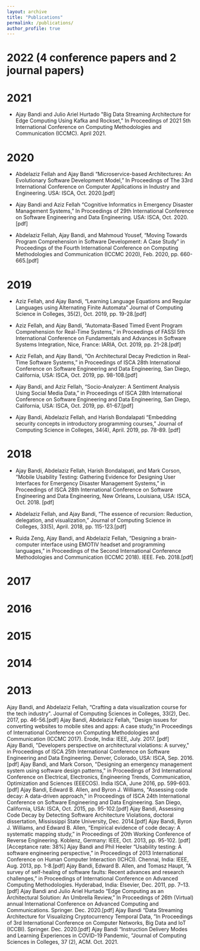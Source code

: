 ```yaml
---
layout: archive
title: "Publications"
permalink: /publications/
author_profile: true
---
```


# 2022 (4 conference papers and 2 journal papers)

# 2021
* Ajay Bandi and Julio Ariel Hurtado "Big Data Streaming Architecture for Edge Computing Using Kafka and Rockset," In Proceedings of 2021 5th International Conference on Computing Methodologies and Communication (ICCMC). April 2021.

# 2020
* Abdelaziz Fellah and Ajay Bandi “Microservice-based Architectures: An Evolutionary Software Development Model,” In Proceedings of The 33rd International Conference on Computer Applications in Industry and Engineering. USA: ISCA, Oct. 2020.[pdf]

* Ajay Bandi and Aziz Fellah “Cognitive Informatics in Emergency Disaster Management Systems,” In Proceedings of 29th International Conference on Software Engineering and Data Engineering. USA: ISCA, Oct. 2020.[pdf]


* Abdelaziz Fellah, Ajay Bandi, and Mahmoud Yousef, “Moving Towards Program Comprehension in Software Development: A Case Study” in Proceedings of the Fourth International Conference on Computing Methodologies and Communication (ICCMC 2020), Feb. 2020, pp. 660-665.[pdf]

# 2019


* Aziz Fellah, and Ajay Bandi, “Learning Language Equations and Regular Languages using Alternating Finite Automata” Journal of Computing Science in Colleges, 35(2), Oct. 2019, pp. 19-28.[pdf]

* Aziz Fellah, and Ajay Bandi, “Automata-Based Timed Event Program Comprehension for Real-Time Systems,” in Proceedings of FASSI 5th International Conference on Fundamentals and Advances in Software Systems Integration, Nice, France: IARIA, Oct. 2019, pp. 21-28.[pdf]

* Aziz Fellah, and Ajay Bandi, “On Architectural Decay Prediction in Real-Time Software Systems,” in Proceedings of ISCA 28th International Conference on Software Engineering and Data Engineering, San Diego, California, USA: ISCA, Oct. 2019, pp. 98-108.[pdf]

* Ajay Bandi, and Aziz Fellah, “Socio-Analyzer: A Sentiment Analysis Using Social Media Data,” in Proceedings of ISCA 28th International Conference on Software Engineering and Data Engineering, San Diego, California, USA: ISCA, Oct. 2019, pp. 61-67.[pdf]

* Ajay Bandi, Abdelaziz Fellah, and Harish Bondalapati “Embedding security concepts in introductory programming courses,” Journal of Computing Science in Colleges, 34(4), April. 2019, pp. 78-89. [pdf]

# 2018

* Ajay Bandi, Abdelaziz Fellah, Harish Bondalapati, and Mark Corson, “Mobile Usability Testing: Gathering Evidence for Designing User Interfaces for Emergency Disaster Management Systems,” in Proceedings of ISCA 28th International Conference on Software Engineering and Data Engineering, New Orleans, Louisiana, USA: ISCA, Oct. 2018. [pdf]

* Abdelaziz Fellah, and Ajay Bandi, “The essence of recursion: Reduction, delegation, and visualization,” Journal of Computing Science in Colleges, 33(5), April. 2018, pp. 115-123.[pdf]

* Ruida Zeng, Ajay Bandi, and Abdelaziz Fellah, “Designing a brain-computer interface using EMOTIV headset and programming languages,” in Proceedings of the Second International Conference Methodologies and Communication (ICCMC 2018). IEEE. Feb. 2018.[pdf]

# 2017

# 2016

# 2015

# 2014

# 2013












Ajay Bandi, and Abdelaziz Fellah, “Crafting a data visualization course for the tech industry". Journal of Computing Sciences in Colleges, 33(2), Dec. 2017, pp. 46-56.[pdf]
Ajay Bandi, Abdelaziz Fellah, "Design issues for converting websites to mobile sites and apps: A case study,"in Proceedings of International Conference on Computing Methodologies and Communication (ICCMC 2017). Erode, India: IEEE, July. 2017. [pdf]  
Ajay Bandi, "Developers perspective on architectural violations: A survey," in Proceedings of ISCA 25th International Conference on Software Engineering and Data Engineering. Denver, Colorado, USA: ISCA, Sep. 2016.[pdf]
Ajay Bandi, and Mark Corson, "Designing an emergency management system using software design patterns," in Proceedings of 3rd International Conference on Electrical, Electronics, Engineering Trends, Communication, Optimization and Sciences (EEECOS). India ISCA, June 2016, pp. 599-603.[pdf]
Ajay Bandi, Edward B. Allen, and Byron J. Williams, "Assessing code decay: A data-driven approach," in Proceedings of ISCA 24th International Conference on Software Engineering and Data Engineering. San Diego, California, USA: ISCA, Oct. 2015, pp. 95-102.[pdf] 
Ajay Bandi, Assessing Code Decay by Detecting Software Architecture Violations, doctoral dissertation, Mississippi State University, Dec. 2014.[pdf]
Ajay Bandi, Byron J. Williams, and Edward B. Allen, “Empirical evidence of code decay: A systematic mapping study,” in Proceedings of 20th Working Conference of Reverse Engineering. Koblenz, Germany: IEEE, Oct. 2013, pp. 95-102. [pdf] [Acceptance rate: 38%]
Ajay Bandi and Phil Heeler “Usability testing: A software engineering perspective,” in Proceedings of 2013 International Conference on Human Computer Interaction (ICHCI). Chennai, India: IEEE, Aug. 2013, pp. 1-8.[pdf]
Ajay Bandi, Edward B. Allen, and Tomasz Haupt, “A survey of self-healing of software faults: Recent advances and research challenges,” in Proceedings of International Conference on Advanced Computing Methodologies. Hyderabad, India: Elsevier, Dec. 2011, pp. 7–13.[pdf]
Ajay Bandi and Julio Ariel Hurtado “Edge Computing as an Architectural Solution: An Umbrella Review,” In Proceedings of 26th (Virtual) annual International Conference on Advanced Computing and Communications. Springer. Dec. 2020.[pdf]
Ajay Bandi “Data Streaming Architecture for Visualizing Cryptocurrency Temporal Data, ”In Proceedings of 3rd International Conference on Computer Networks, Big Data and IoT (ICCBI). Springer. Dec. 2020.[pdf]
Ajay Bandi “Instruction Delivery Modes and Learning Experiences in COVID-19 Pandemic, ”Journal of Computing Sciences in Colleges, 37 (2), ACM. Oct. 2021.

<!--  (**IF=7.18, CORE A, JCQ Q1**) -->
<!-- {% if author.googlescholar %}
  You can also find my articles on <u><a href="{{author.googlescholar}}">my Google Scholar profile</a>.</u>
{% endif %}

{% include base_path %}

{% for post in site.publications reversed %}
  {% include archive-single.html %}
{% endfor %} -->
